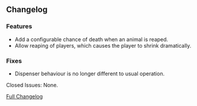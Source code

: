 ## Changelog

### Features

- Add a configurable chance of death when an animal is reaped.
- Allow reaping of players, which causes the player to shrink dramatically.

### Fixes

- Dispenser behaviour is no longer different to usual operation.

Closed Issues: None.

[Full Changelog](https://github.com/JamCoreModding/Reaping/compare/2.0.2...2.1.0)
